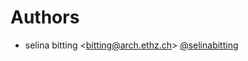 # Authors

- selina bitting <<bitting@arch.ethz.ch>> [@selinabitting](https://github.com/selinabitting)
